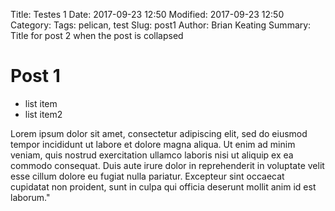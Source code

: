 Title: Testes 1
Date: 2017-09-23 12:50
Modified: 2017-09-23 12:50
Category: 
Tags: pelican, test
Slug: post1
Author: Brian Keating
Summary: Title for post 2 when the post is collapsed


# Post 1

* list item
* list item2

Lorem ipsum dolor sit amet, consectetur adipiscing elit, sed do eiusmod tempor incididunt ut labore et dolore magna aliqua. Ut enim ad minim veniam, quis nostrud exercitation ullamco laboris nisi ut aliquip ex ea commodo consequat. Duis aute irure dolor in reprehenderit in voluptate velit esse cillum dolore eu fugiat nulla pariatur. Excepteur sint occaecat cupidatat non proident, sunt in culpa qui officia deserunt mollit anim id est laborum."